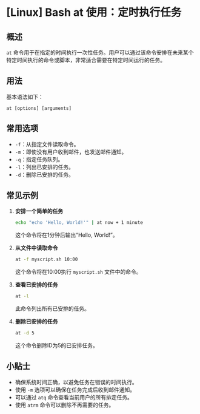 # [Linux] Bash at 使用：定时执行任务

## 概述
`at` 命令用于在指定的时间执行一次性任务。用户可以通过该命令安排在未来某个特定时间执行的命令或脚本，非常适合需要在特定时间运行的任务。

## 用法
基本语法如下：
```
at [options] [arguments]
```

## 常用选项
- `-f`：从指定文件读取命令。
- `-m`：即使没有用户收到邮件，也发送邮件通知。
- `-q`：指定任务队列。
- `-l`：列出已安排的任务。
- `-d`：删除已安排的任务。

## 常见示例
1. **安排一个简单的任务**
   ```bash
   echo "echo 'Hello, World!'" | at now + 1 minute
   ```
   这个命令将在1分钟后输出“Hello, World!”。

2. **从文件中读取命令**
   ```bash
   at -f myscript.sh 10:00
   ```
   这个命令将在10:00执行 `myscript.sh` 文件中的命令。

3. **查看已安排的任务**
   ```bash
   at -l
   ```
   此命令列出所有已安排的任务。

4. **删除已安排的任务**
   ```bash
   at -d 5
   ```
   这个命令删除ID为5的已安排任务。

## 小贴士
- 确保系统时间正确，以避免任务在错误的时间执行。
- 使用 `-m` 选项可以确保在任务完成后收到邮件通知。
- 可以通过 `atq` 命令查看当前用户的所有排定任务。
- 使用 `atrm` 命令可以删除不再需要的任务。